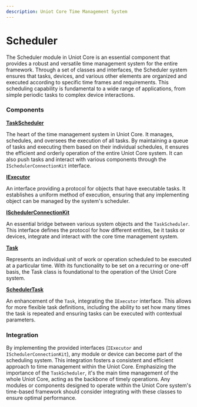 ```yaml
---
description: Uniot Core Time Management System
---
```


# Scheduler

The Scheduler module in Uniot Core is an essential component that provides a robust and versatile time management system for the entire framework. Through a set of classes and interfaces, the Scheduler system ensures that tasks, devices, and various other elements are organized and executed according to specific time frames and requirements. This scheduling capability is fundamental to a wide range of applications, from simple periodic tasks to complex device interactions.

### Components

[**TaskScheduler**](taskscheduler.md)

The heart of the time management system in Uniot Core. It manages, schedules, and oversees the execution of all tasks. By maintaining a queue of tasks and executing them based on their individual schedules, it ensures the efficient and orderly operation of the entire Uniot Core system. It can also push tasks and interact with various components through the `ISchedulerConnectionKit` interface.

[**IExecutor**](iexecutor.md)

An interface providing a protocol for objects that have executable tasks. It establishes a uniform method of execution, ensuring that any implementing object can be managed by the system's scheduler.

[**ISchedulerConnectionKit**](ischedulerconnectionkit.md)

An essential bridge between various system objects and the `TaskScheduler`. This interface defines the protocol for how different entities, be it tasks or devices, integrate and interact with the core time management system.

[**Task**](task.md)

Represents an individual unit of work or operation scheduled to be executed at a particular time. With its functionality to be set on a recurring or one-off basis, the Task class is foundational to the operation of the Uniot Core system.

[**SchedulerTask**](schedulertask.md)

An enhancement of the `Task`, integrating the `IExecutor` interface. This allows for more flexible task definitions, including the ability to set how many times the task is repeated and ensuring tasks can be executed with contextual parameters.

### Integration

By implementing the provided interfaces (`IExecutor` and `ISchedulerConnectionKit`), any module or device can become part of the scheduling system. This integration fosters a consistent and efficient approach to time management within the Uniot Core. Emphasizing the importance of the `TaskScheduler`, it's the main time management of the whole Uniot Core, acting as the backbone of timely operations. Any modules or components designed to operate within the Uniot Core system's time-based framework should consider integrating with these classes to ensure optimal performance.
